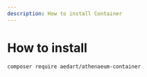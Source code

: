 ```yaml
---
description: How to install Container
---
```


# How to install

```shell
composer require aedart/athenaeum-container
```

